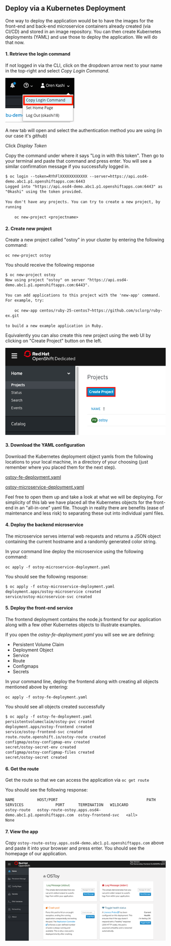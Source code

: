 ## Deploy via a Kubernetes Deployment
One way to deploy the application would be to have the images for the front-end and back-end microservice containers already created (via CI/CD) and stored in an image repository.  You can then create Kubernetes deployments (YAML) and use those to deploy the application.  We will do that now.

#### 1. Retrieve the login command
If not logged in via the CLI, click on the dropdown arrow next to your name in the top-right and select *Copy Login Command*.

![CLI Login](images/4-cli-login.png)

A new tab will open and select the authentication method you are using (in our case it's *github*)

Click *Display Token*

Copy the command under where it says "Log in with this token". Then go to your terminal and paste that command and press enter.  You will see a similar confirmation message if you successfully logged in.

```shell
$ oc login --token=RYhFlXXXXXXXXXXXX --server=https://api.osd4-demo.abc1.p1.openshiftapps.com:6443
Logged into "https://api.osd4-demo.abc1.p1.openshiftapps.com:6443" as "0kashi" using the token provided.

You don't have any projects. You can try to create a new project, by running

    oc new-project <projectname>

```

#### 2. Create new project
Create a new project called "ostoy" in your cluster by entering the following command:

`oc new-project ostoy`

You should receive the following response

```shell
$ oc new-project ostoy
Now using project "ostoy" on server "https://api.osd4-demo.abc1.p1.openshiftapps.com:6443".

You can add applications to this project with the 'new-app' command. For example, try:

    oc new-app centos/ruby-25-centos7~https://github.com/sclorg/ruby-ex.git

to build a new example application in Ruby.
```

Equivalently you can also create this new project using the web UI by clicking on "Create Project" button on the left.

![UI Create Project](images/4-createnewproj.png)

#### 3. Download the YAML configuration
Download the Kubernetes deployment object yamls from the following locations to your local machine, in a directory of your choosing (just remember where you placed them for the next step).

[ostoy-fe-deployment.yaml](https://raw.githubusercontent.com/openshift-cs/amroworkshop/master/AMRO/yaml/ostoy-fe-deployment.yaml)

[ostoy-microservice-deployment.yaml](https://raw.githubusercontent.com/openshift-cs/amroworkshop/master/AMRO/yaml/ostoy-microservice-deployment.yaml)

Feel free to open them up and take a look at what we will be deploying. For simplicity of this lab we have placed all the Kubernetes objects for the front-end in an "all-in-one" yaml file.  Though in reality there are benefits (ease of maintenance and less risk) to separating these out into individual yaml files.

#### 4. Deploy the backend microservice
The microservice serves internal web requests and returns a JSON object containing the current hostname and a randomly generated color string.

In your command line deploy the microservice using the following command:

`oc apply -f ostoy-microservice-deployment.yaml`

You should see the following response:
```shell
$ oc apply -f ostoy-microservice-deployment.yaml
deployment.apps/ostoy-microservice created
service/ostoy-microservice-svc created
```

#### 5. Deploy the front-end service
The frontend deployment contains the node.js frontend for our application along with a few other Kubernetes objects to illustrate examples.

 If you open the *ostoy-fe-deployment.yaml* you will see we are defining:

- Persistent Volume Claim
- Deployment Object
- Service
- Route
- Configmaps
- Secrets

In your command line, deploy the frontend along with creating all objects mentioned above by entering:

`oc apply -f ostoy-fe-deployment.yaml`

You should see all objects created successfully

```shell
$ oc apply -f ostoy-fe-deployment.yaml
persistentvolumeclaim/ostoy-pvc created
deployment.apps/ostoy-frontend created
service/ostoy-frontend-svc created
route.route.openshift.io/ostoy-route created
configmap/ostoy-configmap-env created
secret/ostoy-secret-env created
configmap/ostoy-configmap-files created
secret/ostoy-secret created
```

#### 6. Get the route
Get the route so that we can access the application via `oc get route`

You should see the following response:

```shell
NAME          HOST/PORT                                       PATH      SERVICES              PORT      TERMINATION   WILDCARD
ostoy-route   ostoy-route-ostoy.apps.osd4-demo.abc1.p1.openshiftapps.com  ostoy-frontend-svc   <all>             None
```

#### 7. View the app
Copy `ostoy-route-ostoy.apps.osd4-demo.abc1.p1.openshiftapps.com` above and paste it into your browser and press enter.  You should see the homepage of our application.

![Home Page](images/4-ostoy-homepage.png)
